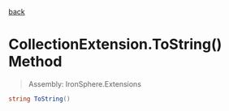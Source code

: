 ﻿

[back](/IronSphere.Extensions/types/CollectionExtension)

# CollectionExtension.ToString() Method

> Assembly: IronSphere.Extensions

```csharp
string ToString()
```



 